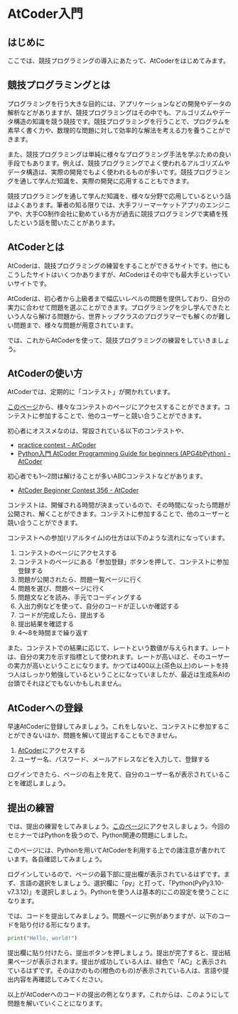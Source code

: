 # AtCoder入門

## はじめに

ここでは、競技プログラミングの導入にあたって、AtCoderをはじめてみます。

## 競技プログラミングとは

プログラミングを行う大きな目的には、アプリケーションなどの開発やデータの解析などがありますが、競技プログラミングはその中でも、アルゴリズムやデータ構造の知識を競う競技です。競技プログラミングを行うことで、プログラムを素早く書く力や、数理的な問題に対して効率的な解法を考える力を養うことができます。

また、競技プログラミングは単純に様々なプログラミング手法を学ぶための良い手段でもあります。例えば、競技プログラミングでよく使われるアルゴリズムやデータ構造は、実際の開発でもよく使われるものが多いです。競技プログラミングを通して学んだ知識を、実際の開発に応用することもできます。

競技プログラミングを通して学んだ知識を、様々な分野で応用しているという話はよくあります。筆者の知る限りでは、大手フリーマーケットアプリのエンジニアや、大手CG制作会社に勤めている方が過去に競技プログラミングで実績を残したという話を聞いたことがあります。

## AtCoderとは

AtCoderは、競技プログラミングの練習をすることができるサイトです。他にもこうしたサイトはいくつかありますが、AtCoderはその中でも最大手といっていいサイトです。

AtCoderは、初心者から上級者まで幅広いレベルの問題を提供しており、自分の実力に合わせて問題を選ぶことができます。プログラミングを少し学んできたという人なら解ける問題から、世界トップクラスのプログラマーでも解くのが難しい問題まで、様々な問題が用意されています。

では、これからAtCoderを使って、競技プログラミングの練習をしていきましょう。

## AtCoderの使い方

AtCoderでは、定期的に「コンテスト」が開かれています。

[このページ](https://atcoder.jp/contests)から、様々なコンテストのページにアクセスすることができます。コンテストに参加することで、他のユーザーと競い合うことができます。

初心者にオススメなのは、常設されている以下のコンテストや、

- [practice contest - AtCoder](https://atcoder.jp/contests/practice)
- [Python入門 AtCoder Programming Guide for beginners (APG4bPython) - AtCoder](https://atcoder.jp/contests/APG4bPython)

初心者でも1～2問は解けることが多いABCコンテストなどがあります。

- [AtCoder Beginner Contest 356 - AtCoder](https://atcoder.jp/contests/abc356)

コンテストは、開催される時間が決まっているので、その時間になったら問題が公開され、解くことができます。コンテストに参加することで、他のユーザーと競い合うことができます。

コンテストへの参加(リアルタイム)の仕方は以下のような流れになっています。

1. コンテストのページにアクセスする
2. コンテストのページにある「参加登録」ボタンを押して、コンテストに参加登録する
3. 問題が公開されたら、問題一覧ページに行く
4. 問題を選び、問題ページに行く
5. 問題文などを読み、手元でコーディングする
6. 入出力例などを使って、自分のコードが正しいか確認する
7. コードが完成したら、提出する
8. 提出結果を確認する
9. 4～8を時間まで繰り返す

また、コンテストでの結果に応じて、レートという数値が与えられます。レートは、自分の実力を示す指標として使われます。レートが高いほど、そのユーザーの実力が高いということになります。かつては400以上(茶色以上)のレートを持つ人はしっかり勉強しているということになっていましたが、最近は生成系AIの台頭でそれほどでもないかもしれません。

## AtCoderへの登録

早速AtCoderに登録してみましょう。これをしないと、コンテストに参加することができないほか、問題を解いて提出することもできません。

1. [AtCoder](https://atcoder.jp/login)にアクセスする
2. ユーザー名、パスワード、メールアドレスなどを入力して、登録する

ログインできたら、ページの右上を見て、自分のユーザー名が表示されていることを確認しましょう。

## 提出の練習

では、提出の練習をしてみましょう。[このページ](https://atcoder.jp/contests/APG4bPython/tasks/APG4bPython_a)にアクセスしましょう。今回のセミナーではPythonを扱うので、Python関連の問題にしました。

このページには、Pythonを用いてAtCoderを利用する上での諸注意が書かれています。各自確認してみましょう。

ログインしているので、ページの最下部に提出欄が表示されているはずです。まず、言語の選択をしましょう。選択欄に「py」と打って、「Python(PyPy3.10-v7.3.12)」を選択しましょう。Pythonを使う人は基本的にこの設定を使うことになります。

では、コードを提出してみましょう。問題ページに例がありますが、以下のコードを貼り付ける形になります。

```python
print("Hello, world!")
```

提出欄に貼り付けたら、提出ボタンを押しましょう。提出が完了すると、提出結果ページが表示されます。提出が成功している人は、緑色で「AC」と表示されているはずです。そのほかのもの(橙色のもの)が表示されている人は、言語や提出内容を再確認してみてください。

以上がAtCoderへのコードの提出の例となります。これからは、このようにして問題を解いていくことになります。
